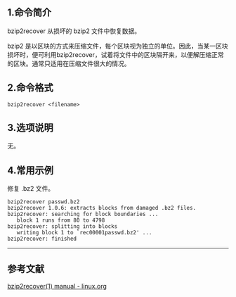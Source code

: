 ## 1.命令简介
bzip2recover 从损坏的 bzip2 文件中恢复数据。

bzip2 是以区块的方式来压缩文件，每个区块视为独立的单位。因此，当某一区块损坏时，便可利用bzip2recover，试着将文件中的区块隔开来，以便解压缩正常的区块。通常只适用在压缩文件很大的情况。
## 2.命令格式
```shell
bzip2recover <filename>
```
## 3.选项说明
无。
## 4.常用示例
修复 .bz2 文件。
```shell
bzip2recover passwd.bz2
bzip2recover 1.0.6: extracts blocks from damaged .bz2 files.
bzip2recover: searching for block boundaries ...
   block 1 runs from 80 to 4798
bzip2recover: splitting into blocks
   writing block 1 to `rec00001passwd.bz2' ...
bzip2recover: finished
```

---
## 参考文献
[bzip2recover(1) manual - linux.org](https://www.linux.org/docs/man1/bzip2recover.html)
